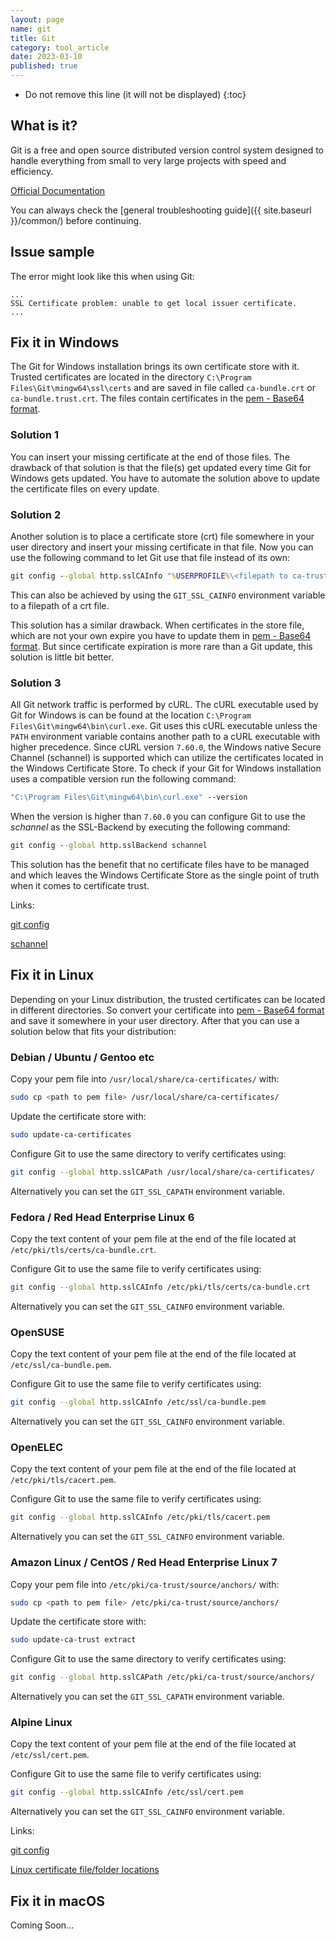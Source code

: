 ```yaml
---
layout: page
name: git
title: Git
category: tool_article
date: 2023-03-10
published: true
---
```


- Do not remove this line (it will not be displayed)
{:toc}

## What is it?

Git is a free and open source distributed version control system designed to handle everything from small to very large projects with speed and efficiency.

[Official Documentation](https://git-scm.com/docs)

You can always check the [general troubleshooting guide]({{ site.baseurl }}/common/) before continuing.

## Issue sample

The error might look like this when using Git:

```text
...
SSL Certificate problem: unable to get local issuer certificate.
...
```

## Fix it in Windows

The Git for Windows installation brings its own certificate store with it. Trusted certificates are located in the directory `C:\Program Files\Git\mingw64\ssl\certs` and are saved in file called `ca-bundle.crt` or `ca-bundle.trust.crt`. The files contain certificates in the  [pem - Base64 format](https://en.wikipedia.org/wiki/Privacy-Enhanced_Mail).

### Solution 1

You can insert your missing certificate at the end of those files.
The drawback of that solution is that the file(s) get updated every time Git for Windows gets updated. You have to automate the solution above to update the certificate files on every update.

### Solution 2

Another solution is to place a certificate store (crt) file somewhere in your user directory and insert your missing certificate in that file.
Now you can use the following command to let Git use that file instead of its own:

```cmd
git config --global http.sslCAInfo "%USERPROFILE%\<filepath to ca-trusted.crt>"
```

This can also be achieved by using the `GIT_SSL_CAINFO` environment variable to a filepath of a crt file.

This solution has a similar drawback. When certificates in the store  file, which are not your own expire you have to update them in [pem - Base64 format](https://en.wikipedia.org/wiki/Privacy-Enhanced_Mail). But since certificate expiration is more rare than a Git update, this solution is little bit better.

### Solution 3

All Git network traffic is performed by cURL. The cURL executable used by Git for Windows is can be found at the location `C:\Program Files\Git\mingw64\bin\curl.exe`. Git uses this cURL executable unless the `PATH` environment variable contains another path to a cURL executable with higher precedence. Since cURL version `7.60.0`, the Windows native Secure Channel (schannel) is supported which can utilize the certificates located in the Windows Certificate Store. To check if your Git for Windows installation uses a compatible version run the following command:

```cmd
"C:\Program Files\Git\mingw64\bin\curl.exe" --version
```

When the version is higher than `7.60.0` you can configure Git to use the *schannel* as the SSL-Backend by executing the following command:

```cmd
git config --global http.sslBackend schannel
```

This solution has the benefit that no certificate files have to be managed and which leaves the Windows Certificate Store as the single point of truth when it comes to certificate trust.

Links:

[git config](https://www.git-scm.com/docs/git-config#Documentation/git-config.txt-httpsslCAInfo)

[schannel](https://learn.microsoft.com/en-us/windows/win32/secauthn/secure-channel)

<!-- TODO: Write article about that -->
<!-- [Convert Windows Certificate Store certificate into pem format](#)-->

## Fix it in Linux

Depending on your Linux distribution, the trusted certificates can be located in different directories. So convert your certificate into [pem - Base64 format](https://en.wikipedia.org/wiki/Privacy-Enhanced_Mail) and save it somewhere in your user directory. After that you can use a solution below that fits your distribution:

### Debian / Ubuntu / Gentoo etc

Copy your pem file into `/usr/local/share/ca-certificates/` with:

```bash
sudo cp <path to pem file> /usr/local/share/ca-certificates/
```

Update the certificate store with:

```bash
sudo update-ca-certificates
```

Configure Git to use the same directory to verify certificates using:

```bash
git config --global http.sslCAPath /usr/local/share/ca-certificates/
```

Alternatively you can set the `GIT_SSL_CAPATH` environment variable.

### Fedora / Red Head Enterprise Linux 6

Copy the text content of your pem file at the end of the file located at `/etc/pki/tls/certs/ca-bundle.crt`.

Configure Git to use the same file to verify certificates using:

```bash
git config --global http.sslCAInfo /etc/pki/tls/certs/ca-bundle.crt
```

Alternatively you can set the `GIT_SSL_CAINFO` environment variable.

### OpenSUSE

Copy the text content of your pem file at the end of the file located at `/etc/ssl/ca-bundle.pem`.

Configure Git to use the same file to verify certificates using:

```bash
git config --global http.sslCAInfo /etc/ssl/ca-bundle.pem
```

Alternatively you can set the `GIT_SSL_CAINFO` environment variable.

### OpenELEC

Copy the text content of your pem file at the end of the file located at `/etc/pki/tls/cacert.pem`.

Configure Git to use the same file to verify certificates using:

```bash
git config --global http.sslCAInfo /etc/pki/tls/cacert.pem
```

Alternatively you can set the `GIT_SSL_CAINFO` environment variable.

### Amazon Linux / CentOS / Red Head Enterprise Linux 7

Copy your pem file into `/etc/pki/ca-trust/source/anchors/` with:

```bash
sudo cp <path to pem file> /etc/pki/ca-trust/source/anchors/
```

Update the certificate store with:

```bash
sudo update-ca-trust extract
```

Configure Git to use the same directory to verify certificates using:

```bash
git config --global http.sslCAPath /etc/pki/ca-trust/source/anchors/
```

Alternatively you can set the `GIT_SSL_CAPATH` environment variable.

### Alpine Linux

Copy the text content of your pem file at the end of the file located at `/etc/ssl/cert.pem`.

Configure Git to use the same file to verify certificates using:

```bash
git config --global http.sslCAInfo /etc/ssl/cert.pem
```

Alternatively you can set the `GIT_SSL_CAINFO` environment variable.

Links:

[git config](https://www.git-scm.com/docs/git-config#Documentation/git-config.txt-httpsslCAInfo)

[Linux certificate file/folder locations](https://serverfault.com/questions/62496/ssl-certificate-location-on-unix-linux/722646)

## Fix it in macOS

Coming Soon...

<!--

Install Git with cURL using Homebrew with the following command:

```sh
brew install curl
brew install --with-curl git
```

If you have already installed Git without the cURL support use the following command to replace that installation:

```sh
brew reinstall --with-curl git
```

Now that you have the Homebrew version of cURL installed you 

-->